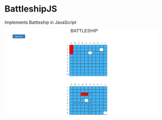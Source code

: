 # BattleshipJS
Implements Battleship in JavaScript  
  
![alt text](screenshot.png "battleship_screenshot")  
